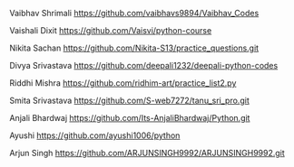 Vaibhav Shrimali https://github.com/vaibhavs9894/Vaibhav_Codes

Vaishali Dixit https://github.com/Vaisvi/python-course

Nikita Sachan https://github.com/Nikita-S13/practice_questions.git

Divya Srivastava https://github.com/deepali1232/deepali-python-codes

Riddhi Mishra https://github.com/ridhim-art/practice_list2.py

Smita Srivastava https://github.com/S-web7272/tanu_sri_pro.git

Anjali Bhardwaj https://github.com/Its-AnjaliBhardwaj/Python.git

Ayushi https://github.com/ayushi1006/python

Arjun Singh https://github.com/ARJUNSINGH9992/ARJUNSINGH9992.git